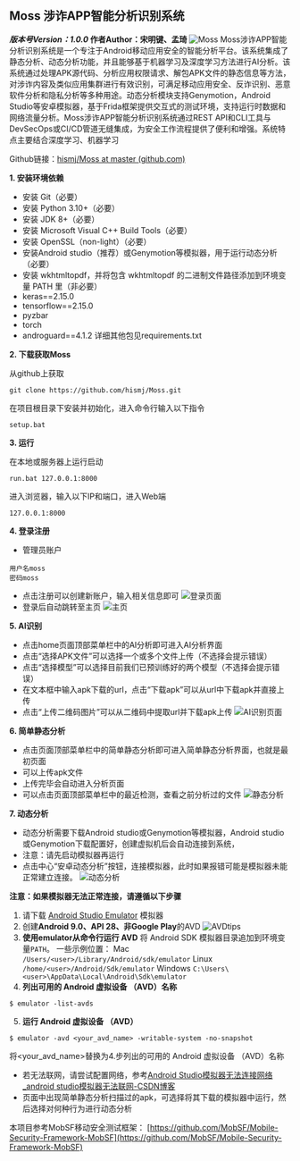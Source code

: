 ## Moss 涉诈APP智能分析识别系统
***版本号Version：1.0.0*
作者Author：宋明键、孟琦**
![Moss](https://raw.githubusercontent.com/hismj/Moss/master/mobsf/static/img/moss_logo.png)
Moss涉诈APP智能分析识别系统是一个专注于Android移动应用安全的智能分析平台。该系统集成了静态分析、动态分析功能，并且能够基于机器学习及深度学习方法进行AI分析。该系统通过处理APK源代码、分析应用权限请求、解包APK文件的静态信息等方法，对涉诈内容及类似应用集群进行有效识别，可满足移动应用安全、反诈识别、恶意软件分析和隐私分析等多种用途。动态分析模块支持Genymotion，Android Studio等安卓模拟器，基于Frida框架提供交互式的测试环境，支持运行时数据和网络流量分析。Moss涉诈APP智能分析识别系统通过REST API和CLI工具与DevSecOps或CI/CD管道无缝集成，为安全工作流程提供了便利和增强。系统特点主要结合深度学习、机器学习

Github链接：[hismj/Moss at master (github.com)](https://github.com/hismj/Moss/tree/master)

 **1. 安装环境依赖**

 - 安装 Git（必要）
 - 安装 Python 3.10+（必要）
 - 安装 JDK 8+（必要）
 - 安装 Microsoft Visual C++ Build Tools（必要）
 - 安装 OpenSSL（non-light）（必要）
 - 安装Android studio（推荐）或Genymotion等模拟器，用于运行动态分析（必要）
 - 安装 wkhtmltopdf，并将包含 wkhtmltopdf 的二进制文件路径添加到环境变量 PATH 里（非必要）
 - keras==2.15.0
 - tensorflow==2.15.0
 - pyzbar
 - torch
 - androguard==4.1.2
详细其他包见requirements.txt

**2. 下载获取Moss**

从github上获取
```
git clone https://github.com/hismj/Moss.git
```
在项目根目录下安装并初始化，进入命令行输入以下指令
```
setup.bat
```
**3. 运行**

在本地或服务器上运行启动
```
run.bat 127.0.0.1:8000
```
进入浏览器，输入以下IP和端口，进入Web端
```
127.0.0.1:8000
```
**4. 登录注册**

- 管理员账户
```
用户名moss
密码moss
```
- 点击注册可以创建新账户，输入相关信息即可
![登录页面](https://raw.githubusercontent.com/hismj/Moss/master/docs_Images/loginscreen.png)
- 登录后自动跳转至主页
![主页](https://raw.githubusercontent.com/hismj/Moss/master/docs_Images/homescreen.png)

**5. AI识别**

- 点击home页面顶部菜单栏中的AI分析即可进入AI分析界面
- 点击“选择APK文件”可以选择一个或多个文件上传（不选择会提示错误）
- 点击“选择模型”可以选择目前我们已预训练好的两个模型（不选择会提示错误）
- 在文本框中输入apk下载的url，点击“下载apk”可以从url中下载apk并直接上传
- 点击“上传二维码图片”可以从二维码中提取url并下载apk上传
![AI识别页面](https://raw.githubusercontent.com/hismj/Moss/master/docs_Images/AIscreen.png)

**6. 简单静态分析**

- 点击页面顶部菜单栏中的简单静态分析即可进入简单静态分析界面，也就是最初页面
- 可以上传apk文件
- 上传完毕会自动进入分析页面
- 可以点击页面顶部菜单栏中的最近检测，查看之前分析过的文件
![静态分析](https://raw.githubusercontent.com/hismj/Moss/master/docs_Images/staticscreen.png)

**7. 动态分析**

- 动态分析需要下载Android studio或Genymotion等模拟器，Android studio或Genymotion下载配置好，创建虚拟机后会自动连接到系统，
- 注意：请先启动模拟器再运行
- 点击中心“安卓动态分析”按钮，连接模拟器，此时如果报错可能是模拟器未能正常建立连接。
![动态分析](https://raw.githubusercontent.com/hismj/Moss/master/docs_Images/dynamicscreen.png)

**注意：如果模拟器无法正常连接，请遵循以下步骤**
1. 请下载  [Android Studio Emulator](https://developer.android.com/studio) 模拟器
2. 创建**Android 9.0、API 28、非Google Play**的AVD
![AVDtips](https://raw.githubusercontent.com/hismj/Moss/master/docs_Images/AVDtips.png)
3. **使用emulator从命令行运行 AVD**
将 Android SDK 模拟器目录追加到环境变量`PATH`。
一些示例位置：
Mac
 `/Users/<user>/Library/Android/sdk/emulator`
Linux
 `/home/<user>/Android/Sdk/emulator`
Windows
 `C:\Users\<user>\AppData\Local\Android\Sdk\emulator`
4. **列出可用的 Android 虚拟设备 （AVD）名称**
```
$ emulator -list-avds
```
5. **运行 Android 虚拟设备 （AVD）**
```
$ emulator -avd <your_avd_name> -writable-system -no-snapshot
```
将<your_avd_name>替换为4.步列出的可用的 Android 虚拟设备 （AVD）名称
- 若无法联网，请尝试配置网络，参考[Android Studio模拟器无法连接网络_android studio模拟器无法联网-CSDN博客](https://blog.csdn.net/qq_51802315/article/details/124852026?ops_request_misc=&request_id=&biz_id=102&utm_term=Android%20StudioAVD%E6%A8%A1%E6%8B%9F%E5%99%A8%E9%85%8D%E7%BD%AE%E7%BD%91%E7%BB%9C&utm_medium=distribute.pc_search_result.none-task-blog-2~all~sobaiduweb~default-1-124852026.142^v100^pc_search_result_base4&spm=1018.2226.3001.4449)
- 页面中出现简单静态分析扫描过的apk，可选择将其下载的模拟器中运行，然后选择对何种行为进行动态分析

本项目参考MobSF移动安全测试框架：
[https://github.com/MobSF/Mobile-Security-Framework-MobSF](https://github.com/MobSF/Mobile-Security-Framework-MobSF)





<!--stackedit_data:
eyJoaXN0b3J5IjpbLTE2MjgzNTEyMTEsMTExODUzMjI1NiwxMz
IyNjQzNTEwLDE0MjEyNTQ5NjMsLTQ2NzIzMjI1LDE5MjQyNzI2
NTEsLTE5MzM2NTE5ODUsLTEwMTQxOTE2NTYsMTk5Mzg3MzE4MS
wtODU3NTAxNTgzLC0xNjgyOTk5NjMzLC02MDE0NzgyNDYsMTcx
NTMxODEwNCwxMDA4NTI3NDgwLC0xMjE4MTgxMzEwLDMzMDQzMj
A0Nl19
-->